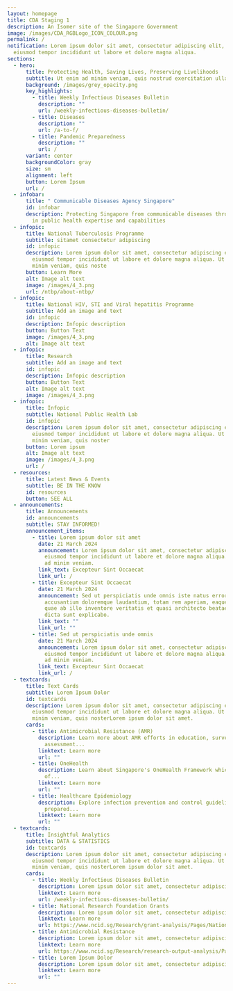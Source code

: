 ```yaml
---
layout: homepage
title: CDA Staging 1
description: An Isomer site of the Singapore Government
image: /images/CDA_RGBLogo_ICON_COLOUR.png
permalink: /
notification: Lorem ipsum dolor sit amet, consectetur adipiscing elit, sed do
  eiusmod tempor incididunt ut labore et dolore magna aliqua.
sections:
  - hero:
      title: Protecting Health, Saving Lives, Preserving Livelihoods
      subtitle: Ut enim ad minim veniam, quis nostrud exercitation ullamco.
      background: /images/grey_opacity.png
      key_highlights:
        - title: Weekly Infectious Diseases Bulletin
          description: ""
          url: /weekly-infectious-diseases-bulletin/
        - title: Diseases
          description: ""
          url: /a-to-f/
        - title: Pandemic Preparedness
          description: ""
          url: /
      variant: center
      backgroundColor: gray
      size: sm
      alignment: left
      button: Lorem Ipsum
      url: /
  - infobar:
      title: " Communicable Diseases Agency Singapore"
      id: infobar
      description: Protecting Singapore from communicable diseases through excellence
        in public health expertise and capabilities
  - infopic:
      title: National Tuberculosis Programme
      subtitle: sitamet consectetur adipiscing
      id: infopic
      description: Lorem ipsum dolor sit amet, consectetur adipiscing elit, sed do
        eiusmod tempor incididunt ut labore et dolore magna aliqua. Ut enim ad
        minim veniam, quis noste
      button: Learn More
      alt: Image alt text
      image: /images/4_3.png
      url: /ntbp/about-ntbp/
  - infopic:
      title: National HIV, STI and Viral hepatitis Programme
      subtitle: Add an image and text
      id: infopic
      description: Infopic description
      button: Button Text
      image: /images/4_3.png
      alt: Image alt text
  - infopic:
      title: Research
      subtitle: Add an image and text
      id: infopic
      description: Infopic description
      button: Button Text
      alt: Image alt text
      image: /images/4_3.png
  - infopic:
      title: Infopic
      subtitle: National Public Health Lab
      id: infopic
      description: Lorem ipsum dolor sit amet, consectetur adipiscing elit, sed do
        eiusmod tempor incididunt ut labore et dolore magna aliqua. Ut enim ad
        minim veniam, quis noster
      button: Lorem ipsum
      alt: Image alt text
      image: /images/4_3.png
      url: /
  - resources:
      title: Latest News & Events
      subtitle: BE IN THE KNOW
      id: resources
      button: SEE ALL
  - announcements:
      title: Announcements
      id: announcements
      subtitle: STAY INFORMED!
      announcement_items:
        - title: Lorem ipsum dolor sit amet
          date: 21 March 2024
          announcement: Lorem ipsum dolor sit amet, consectetur adipiscing elit, sed do
            eiusmod tempor incididunt ut labore et dolore magna aliqua. Ut enim
            ad minim veniam.
          link_text: Excepteur Sint Occaecat
          link_url: /
        - title: Excepteur Sint Occaecat
          date: 21 March 2024
          announcement: Sed ut perspiciatis unde omnis iste natus error sit voluptatem
            accusantium doloremque laudantium, totam rem aperiam, eaque ipsa
            quae ab illo inventore veritatis et quasi architecto beatae vitae
            dicta sunt explicabo.
          link_text: ""
          link_url: ""
        - title: Sed ut perspiciatis unde omnis
          date: 21 March 2024
          announcement: Lorem ipsum dolor sit amet, consectetur adipiscing elit, sed do
            eiusmod tempor incididunt ut labore et dolore magna aliqua. Ut enim
            ad minim veniam.
          link_text: Excepteur Sint Occaecat
          link_url: /
  - textcards:
      title: Text Cards
      subtitle: Lorem Ipsum Dolor
      id: textcards
      description: Lorem ipsum dolor sit amet, consectetur adipiscing elit, sed do
        eiusmod tempor incididunt ut labore et dolore magna aliqua. Ut enim ad
        minim veniam, quis nosterLorem ipsum dolor sit amet.
      cards:
        - title: Antimicrobial Resistance (AMR)
          description: Learn more about AMR efforts in education, surveillance and risk
            assessment...
          linktext: Learn more
          url: ""
        - title: OneHealth
          description: Learn about Singapore's OneHealth Framework which is an integration
            of...
          linktext: Learn more
          url: ""
        - title: Healthcare Epidemiology
          description: Explore infection prevention and control guidelines that have been
            prepared...
          linktext: Learn more
          url: ""
  - textcards:
      title: Insightful Analytics
      subtitle: DATA & STATISTICS
      id: textcards
      description: Lorem ipsum dolor sit amet, consectetur adipiscing elit, sed do
        eiusmod tempor incididunt ut labore et dolore magna aliqua. Ut enim ad
        minim veniam, quis nosterLorem ipsum dolor sit amet.
      cards:
        - title: Weekly Infectious Diseases Bulletin
          description: Lorem ipsum dolor sit amet, consectetur adipiscing elit, sed do.
          linktext: Learn more
          url: /weekly-infectious-diseases-bulletin/
        - title: National Research Foundation Grants
          description: Lorem ipsum dolor sit amet, consectetur adipiscing elit, sed do.
          linktext: Learn more
          url: https://www.ncid.sg/Research/grant-analysis/Pages/National-Research-Foundation-grants.aspx
        - title: Antimicrobial Resistance
          description: Lorem ipsum dolor sit amet, consectetur adipiscing elit, sed do.
          linktext: Learn more
          url: https://www.ncid.sg/Research/research-output-analysis/Pages/Amr-Coauthorship-Analysis.aspx
        - title: Lorem Ipsum Dolor
          description: Lorem ipsum dolor sit amet, consectetur adipiscing elit, sed do.
          linktext: Learn more
          url: ""
---
```

